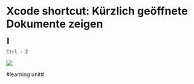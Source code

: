 # Xcode shortcut: Kürzlich geöffnete Dokumente zeigen
🚀

`Ctrl - 2`

![][image-1]

[image-1]:	assets/Bildschirmfoto%202023-06-15%20um%2007.38.49.png

#learning unit#